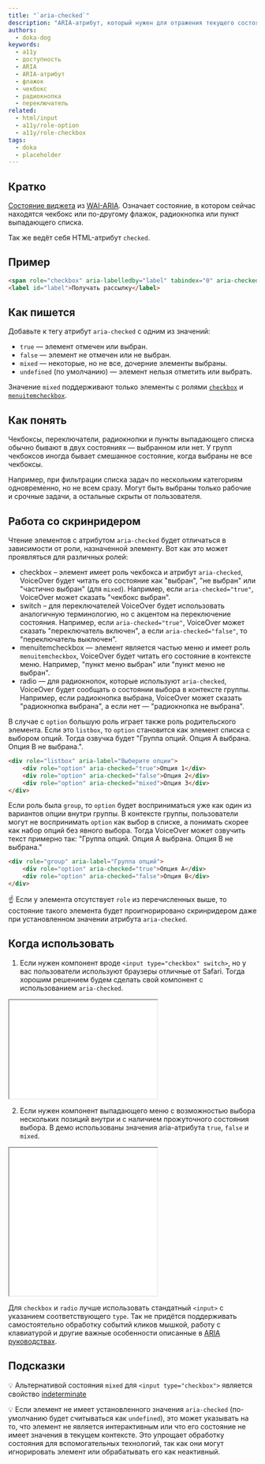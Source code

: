 ```yaml
---
title: "`aria-checked`"
description: "ARIA-атрибут, который нужен для отражения текущего состояния чекбоксов, переключателей, радиокнопок и пунктов выпадающего списка."
authors:
  - doka-dog
keywords:
  - a11y
  - доступность
  - ARIA
  - ARIA-атрибут
  - флажок
  - чекбокс
  - радиокнопка
  - переключатель
related:
  - html/input
  - a11y/role-option
  - a11y/role-checkbox
tags:
  - doka
  - placeholder
---
```


## Кратко

[Состояние виджета](/a11y/aria-attrs/#atributy-vidzhetov) из [WAI-ARIA](/a11y/aria-intro/#specifikaciya). Означает состояние, в котором сейчас находятся чекбокс или по-другому флажок, радиокнопка или пункт выпадающего списка.

Так же ведёт себя HTML-атрибут `checked`.

## Пример

```html
<span role="checkbox" aria-labelledby="label" tabindex="0" aria-checked="false"></span>
<label id="label">Получать рассылку</label>
```

## Как пишется

Добавьте к тегу атрибут `aria-checked` с одним из значений:

- `true` — элемент отмечен или выбран.
- `false` — элемент не отмечен или не выбран.
- `mixed` — некоторые, но не все, дочерние элементы выбраны.
- `undefined` (по умолчанию) — элемент нельзя отметить или выбрать.

Значение `mixed` поддерживают только элементы с ролями [`checkbox`](/a11y/role-checkbox/) и [`menuitemcheckbox`](/a11y/role-menuitemcheckbox/).

## Как понять

Чекбоксы, переключатели, радиокнопки и пункты выпадающего списка обычно бывают в двух состояниях — выбранном или нет. У групп чекбоксов иногда бывает смешанное состояние, когда выбраны не все чекбоксы. 

Например, при фильтрации списка задач по нескольким категориям одновременно, но не всем сразу. Могут быть выбраны только рабочие и срочные задачи, а остальные скрыты от пользователя.

## Работа со скринридером

Чтение элементов с атрибутом `aria-checked` будет отличаться в зависимости от роли, назначенной элементу. Вот как это может проявляться для различных ролей:

- checkbox – элемент имеет роль чекбокса и атрибут `aria-checked`, VoiceOver будет читать его состояние как "выбран", "не выбран" или "частично выбран" (для `mixed`). Например, если `aria-checked="true"`, VoiceOver может сказать "чекбокс выбран".
- switch – для переключателей VoiceOver будет использовать аналогичную терминологию, но с акцентом на переключение состояния. Например, если `aria-checked="true"`, VoiceOver может сказать "переключатель включен", а если `aria-checked="false"`, то "переключатель выключен".
- menuitemcheckbox — элемент является частью меню и имеет роль `menuitemcheckbox`, VoiceOver будет читать его состояние в контексте меню. Например, "пункт меню выбран" или "пункт меню не выбран".
- radio — для радиокнопок, которые используют `aria-checked`, VoiceOver будет сообщать о состоянии выбора в контексте группы. Например, если радиокнопка выбрана, VoiceOver может сказать "радиокнопка выбрана", а если нет — "радиокнопка не выбрана".

В случае с `option` большую роль играет также роль родительского элемента. Если это `listbox`, то `option` становится как элемент списка с выбором опций. Тогда озвучка будет "Группа опций. Опция A выбрана. Опция B не выбрана.".

```html
<div role="listbox" aria-label="Выберите опции">
    <div role="option" aria-checked="true">Опция 1</div>
    <div role="option" aria-checked="false">Опция 2</div>
    <div role="option" aria-checked="mixed">Опция 3</div>
</div>
```

Если роль была `group`, то `option` будет восприниматься уже как один из вариантов опции внутри группы. В контексте группы, пользователи могут не воспринимать `option` как выбор в списке, а понимать скорее как набор опций без явного выбора. Тогда VoiceOver может озвучить текст примерно так: "Группа опций. Опция A выбрана. Опция B не выбрана."

```html
<div role="group" aria-label="Группа опций">
    <div role="option" aria-checked="true">Опция A</div>
    <div role="option" aria-checked="false">Опция B</div>
</div>
```
<aside>

☝️ Если у элемента отсутствует `role` из перечисленных выше, то состояние такого элемента будет проигнорировано скринридером даже при установленном значении атрибута `aria-checked`.

</aside>

## Когда использовать

1. Если нужен компонент вроде `<input type="checkbox" switch>`, но у вас пользователи используют браузеры отличные от Safari. Тогда хорошим решением будем сделать свой компонент с использованием `aria-checked`.

<iframe title="Switch с использованием aria-checked" src="demos/switch-example/" height="200"></iframe>

2. Если нужен компонент выпадающего меню с возможностью выбора нескольких позиций внутри и с наличием прожуточного состояния выбора. В демо использованы значения aria-атрибута `true`, `false` и `mixed`.

<iframe title="Меню с выбором позиций с использованием aria-checked" src="demos/menu-item-checkbox-example/" height="300"></iframe>

Для `checkbox` и `radio` лучше использовать стандатный `<input>` с указанием соответствующего `type`. Так не придётся поддерживать самостоятельно обработку событий кликов мышкой, работу с клавиатурой и другие важные особенности описанные в [ARIA руководствах](https://www.w3.org/WAI/ARIA/apg/patterns/).

## Подсказки

💡 Альтернативой состояния `mixed` для `<input type="checkbox">` является свойство [indeterminate](/css/indeterminate/)

💡 Если элемент не имеет установленного значения `aria-checked` (по-умолчанию будет считываться как `undefined`), это может указывать на то, что элемент не является интерактивным или что его состояние не имеет значения в текущем контексте. Это упрощает обработку состояния для вспомогательных технологий, так как они могут игнорировать элемент или обрабатывать его как неактивный.